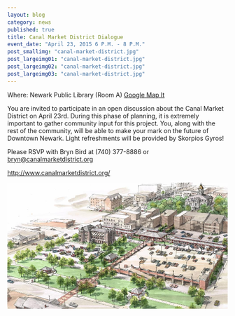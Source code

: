 ```yaml
---
layout: blog
category: news
published: true
title: Canal Market District Dialogue
event_date: "April 23, 2015 6 P.M. - 8 P.M."
post_smallimg: "canal-market-district.jpg"
post_largeimg01: "canal-market-district.jpg"
post_largeimg02: "canal-market-district.jpg"
post_largeimg03: "canal-market-district.jpg"
---
```


Where: Newark Public Library (Room A)
[Google Map It](https://www.google.com/maps?daddr=Newark+Public+Library&hl=en)

You are invited to participate in an open discussion about the Canal Market District on April 23rd. During this phase of planning, it is extremely important to gather community input for this project. You, along with the rest of the community, will be able to make your mark on the future of Downtown Newark. Light refreshments will be provided by Skorpios Gyros!

Please RSVP with Bryn Bird at (740) 377-8886 or bryn@canalmarketdistrict.org

http://www.canalmarketdistrict.org/

![canal-market-district.jpg](/public/images/canal-market-district.jpg)